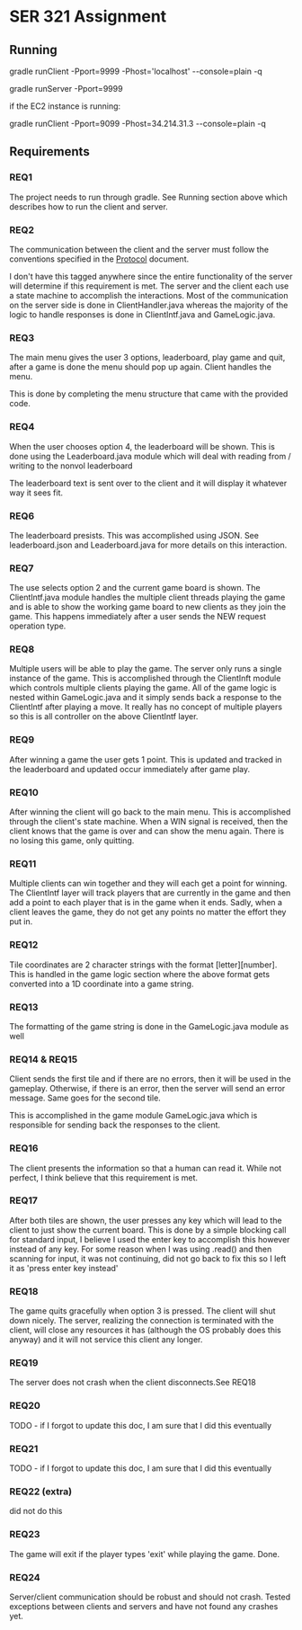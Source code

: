 # SER 321 Assignment 

## Running

gradle runClient -Pport=9999 -Phost='localhost' --console=plain -q 

gradle runServer -Pport=9999 

if the EC2 instance is running: 

gradle runClient -Pport=9099 -Phost=34.214.31.3 --console=plain -q 

## Requirements

### REQ1

The project needs to run through gradle.  See Running section above which describes how to
run the client and server.
### REQ2

The communication between the client and the server must follow the conventions specified in 
the [Protocol](PROTOCOL.md) document.

I don't have this tagged anywhere since the entire functionality of the server will determine
if this requirement is met. The server and the client each use a state machine to accomplish 
the interactions. Most of the communication on the server side is done in ClientHandler.java 
whereas the majority of the logic to handle responses is done in ClientIntf.java and
GameLogic.java.

### REQ3

The main menu gives the user 3 options, leaderboard, play game and quit, after a game is done the menu should pop up again. Client handles the menu. 

This is done by completing the menu structure that came with the provided code.

### REQ4

When the user chooses option 4, the leaderboard will be shown. This is done using the
Leaderboard.java module which will deal with reading from / writing to the nonvol leaderboard 

The leaderboard text is sent over to the client and it will display it whatever way 
it sees fit.
### REQ6 

The leaderboard presists. This was accomplished using JSON. See leaderboard.json and
Leaderboard.java for more details on this interaction.

### REQ7

The use selects option 2 and the current game board is shown. The ClientIntf.java module
handles the multiple client threads playing the game and is able to show the working
game board to new clients as they join the game. This happens immediately after a user
sends the NEW request operation type.

### REQ8 

Multiple users will be able to play the game. The server only runs a single instance of the
game. This is accomplished through the ClientInft module which controls multiple clients
playing the game. All of the game logic is nested within GameLogic.java and it simply sends
back a response to the ClientIntf after playing a move. It really has no concept of multiple
players so this is all controller on the above ClientIntf layer.

### REQ9

After winning a game the user gets 1 point. This is updated and tracked in the leaderboard
and updated occur immediately after game play.

### REQ10

After winning the client will go back to the main menu. This is accomplished through the
client's state machine. When a WIN signal is received, then the client knows that the game is
over and can show the menu again. There is no losing this game, only quitting.

### REQ11 

Multiple clients can win together and they will each get a point for winning. The ClientIntf
layer will track players that are currently in the game and then add a point to each player 
that is in the game when it ends. Sadly, when a client leaves the game, they do not get any 
points no matter the effort they put in.

### REQ12 

Tile coordinates are 2 character strings with the format \[letter\]\[number\].
This is handled in the game logic section where the above format gets converted
into a 1D coordinate into a game string.

### REQ13

The formatting of the game string is done in the GameLogic.java module as well

### REQ14 & REQ15

Client sends the first tile and if there are no errors, then it will be used in the
gameplay. Otherwise, if there is an error, then the server will send an error message.
Same goes for the second tile.

This is accomplished in the game module GameLogic.java which is responsible for sending
back the responses to the client.

### REQ16

The client presents the information so that a human can read it. While not perfect, I think
believe that this requirement is met.


### REQ17

After both tiles are shown, the user presses any key which will lead to the client
to just show the current board. This is done by a simple blocking call for standard input, 
I believe I used the enter key to accomplish this however instead of any key. For some reason
when I was using .read() and then scanning for input, it was not continuing, did not go back
to fix this so I left it as 'press enter key instead'

### REQ18

The game quits gracefully when option 3 is pressed. The client will shut down nicely.
The server, realizing the connection is terminated with the client, will close any
resources it has (although the OS probably does this anyway) and it will not service
this client any longer.

### REQ19 

The server does not crash when the client disconnects.See REQ18

### REQ20

TODO - if I forgot to update this doc, I am sure that I did this eventually

### REQ21

TODO - if I forgot to update this doc, I am sure that I did this eventually

### REQ22 (extra)

did not do this

### REQ23 

The game will exit if the player types 'exit' while playing the game. Done.

### REQ24

Server/client communication should be robust and should not crash.
Tested exceptions between clients and servers and have not found any
crashes yet.